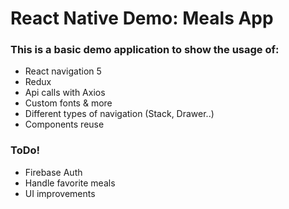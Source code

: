 # React Native Demo: Meals App

### This is a basic demo application to show the usage of:

  - React navigation 5
  - Redux
  - Api calls with Axios
  - Custom fonts & more
  - Different types of navigation (Stack, Drawer..)
  - Components reuse

### ToDo!

  - Firebase Auth
  - Handle favorite meals
  - UI improvements
  
